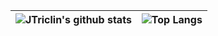 |![JTriclin's github stats](https://github-readme-stats.jtriclin.vercel.app/api?username=jtriclin&count_private=true&show_icons=true&theme=dracula&include_all_commits=true)|![Top Langs](https://github-readme-stats.jtriclin.vercel.app/api/top-langs/?username=jtriclin&theme=dracula&layout=compact)|
|:-:|:-:|
